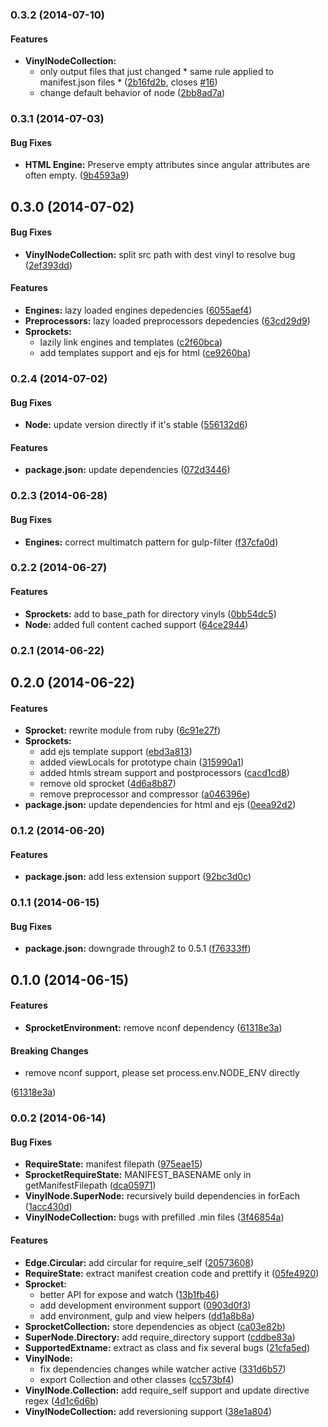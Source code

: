 ### 0.3.2 (2014-07-10)


#### Features

* **VinylNodeCollection:**
  * only output files that just changed * same rule applied to manifest.json files * ([2b16fd2b](https://github.com/tomchentw/sprocket/commit/2b16fd2b39af6576f3cc16042ab33d7d04559d2d), closes [#16](https://github.com/tomchentw/sprocket/issues/16))
  * change default behavior of node ([2bb8ad7a](https://github.com/tomchentw/sprocket/commit/2bb8ad7a18b63da3a742deb4bd4c99e66add0419))


### 0.3.1 (2014-07-03)


#### Bug Fixes

* **HTML Engine:** Preserve empty attributes since angular attributes are often empty. ([9b4593a9](https://github.com/tomchentw/sprocket/commit/9b4593a90bc4171946ddd684bf5e3ac9ff8c4bad))


## 0.3.0 (2014-07-02)


#### Bug Fixes

* **VinylNodeCollection:** split src path with dest vinyl to resolve bug ([2ef393dd](https://github.com/tomchentw/sprocket/commit/2ef393dd6d97905937d22779e6d0a9c535a1fe2b))


#### Features

* **Engines:** lazy loaded engines depedencies ([6055aef4](https://github.com/tomchentw/sprocket/commit/6055aef4b979df8b0b7deb3d2d49345bae80a6e2))
* **Preprocessors:** lazy loaded preprocessors depedencies ([63cd29d9](https://github.com/tomchentw/sprocket/commit/63cd29d9e19147b76643ae073563d8d0ed92e644))
* **Sprockets:**
  * lazily link engines and templates ([c2f60bca](https://github.com/tomchentw/sprocket/commit/c2f60bca682deb2e31db7605699cef779b3abef9))
  * add templates support and ejs for html ([ce9260ba](https://github.com/tomchentw/sprocket/commit/ce9260ba6268e2f07ab53078a440770b495860c6))


### 0.2.4 (2014-07-02)


#### Bug Fixes

* **Node:** update version directly if it's stable ([556132d6](https://github.com/tomchentw/sprocket/commit/556132d6036dbe4788ca3d71838dfc2d36d0fd10))


#### Features

* **package.json:** update dependencies ([072d3446](https://github.com/tomchentw/sprocket/commit/072d34460a8b2e6f75922331226b17c454fc19d5))


### 0.2.3 (2014-06-28)


#### Bug Fixes

* **Engines:** correct multimatch pattern for gulp-filter ([f37cfa0d](https://github.com/tomchentw/sprocket/commit/f37cfa0da87edab18063d9555d72958332ebe6aa))


### 0.2.2 (2014-06-27)

#### Features

* **Sprockets:** add to base_path for directory vinyls ([0bb54dc5](https://github.com/tomchentw/sprocket/commit/0bb54dc57fda47286c7486f29fdc24a92d62ba27))
* **Node:** added full content cached support ([64ce2944](https://github.com/tomchentw/sprocket/commit/64ce2944bb13314749955925c955332e6eed619b))


### 0.2.1 (2014-06-22)


## 0.2.0 (2014-06-22)


#### Features

* **Sprocket:** rewrite module from ruby ([6c91e27f](https://github.com/tomchentw/sprocket/commit/6c91e27fb06ec4bda706b1fe5b8527e907ce1a6a))
* **Sprockets:**
  * add ejs template support ([ebd3a813](https://github.com/tomchentw/sprocket/commit/ebd3a813f2fe88e8182713a15c5a03d617676a7c))
  * added viewLocals for prototype chain ([315990a1](https://github.com/tomchentw/sprocket/commit/315990a1c35e58b7838f0ce9be2ae922ce333bb7))
  * added htmls stream support and postprocessors ([cacd1cd8](https://github.com/tomchentw/sprocket/commit/cacd1cd80dd97bce08fab5b33eea4f8ebb30a9d8))
  * remove old sprocket ([4d6a8b87](https://github.com/tomchentw/sprocket/commit/4d6a8b87f98b1b9a8da7b8f826fe3602e47d7404))
  * remove preprocessor and compressor ([a046396e](https://github.com/tomchentw/sprocket/commit/a046396e6aa66d6468190b03a161050fcdd1176e))
* **package.json:** update dependencies for html and ejs ([0eea92d2](https://github.com/tomchentw/sprocket/commit/0eea92d29e24132765e8f5323879ead22218a1c6))


### 0.1.2 (2014-06-20)


#### Features

* **package.json:** add less extension support ([92bc3d0c](https://github.com/tomchentw/sprocket/commit/92bc3d0c331a49893a0488753f19ac3750d0a4cb))


### 0.1.1 (2014-06-15)


#### Bug Fixes

* **package.json:** downgrade through2 to 0.5.1 ([f76333ff](https://github.com/tomchentw/sprocket/commit/f76333ff582886106355b82cabbe9c825cbf68d4))


## 0.1.0 (2014-06-15)


#### Features

* **SprocketEnvironment:** remove nconf dependency ([61318e3a](https://github.com/tomchentw/sprocket/commit/61318e3a576a0be0b8c6c03ab4ea5fac8eafc102))


#### Breaking Changes

* remove nconf support, please set process.env.NODE_ENV directly

 ([61318e3a](https://github.com/tomchentw/sprocket/commit/61318e3a576a0be0b8c6c03ab4ea5fac8eafc102))


### 0.0.2 (2014-06-14)


#### Bug Fixes

* **RequireState:** manifest filepath ([975eae15](https://github.com/tomchentw/sprocket/commit/975eae15e8012163601ac0e410e0c33c1fee8c44))
* **SprocketRequireState:** MANIFEST_BASENAME only in getManifestFilepath ([dca05971](https://github.com/tomchentw/sprocket/commit/dca0597109816dd870ad19518e8cd3e7d2f509c7))
* **VinylNode.SuperNode:** recursively build dependencies in forEach ([1acc430d](https://github.com/tomchentw/sprocket/commit/1acc430d47ca0f54c0952e4bc836f48eaec69dc5))
* **VinylNodeCollection:** bugs with prefilled .min files ([3f46854a](https://github.com/tomchentw/sprocket/commit/3f46854a54f60fe2f3b563db5fe2381ab6375c26))


#### Features

* **Edge.Circular:** add circular for require_self ([20573608](https://github.com/tomchentw/sprocket/commit/20573608203acfc17c70501fb9de6346b9e4c114))
* **RequireState:** extract manifest creation code and prettify it ([05fe4920](https://github.com/tomchentw/sprocket/commit/05fe49208d0ea2e6e10943b2b1f4b9b1f6b1e301))
* **Sprocket:**
  * better API for expose and watch ([13b1fb46](https://github.com/tomchentw/sprocket/commit/13b1fb46ce9e3e75bd10cb380e1402c0faccfa75))
  * add development environment support ([0903d0f3](https://github.com/tomchentw/sprocket/commit/0903d0f30c8c41973ba8aaf1966d257b936dd122))
  * add environment, gulp and view helpers ([dd1a8b8a](https://github.com/tomchentw/sprocket/commit/dd1a8b8a6c66ef59e04ebdbe452f9c38aa8cf6c9))
* **SprocketCollection:** store dependencies as object ([ca03e82b](https://github.com/tomchentw/sprocket/commit/ca03e82bb9d667d146fd0ab218ef8a3bef77f3f8))
* **SuperNode.Directory:** add require_directory support ([cddbe83a](https://github.com/tomchentw/sprocket/commit/cddbe83afc705f0fa8e1de6056fd61e06aa39041))
* **SupportedExtname:** extract as class and fix several bugs ([21cfa5ed](https://github.com/tomchentw/sprocket/commit/21cfa5ed41fb2ffade004ae2dea4479990e6a120))
* **VinylNode:**
  * fix dependencies changes while watcher active ([331d6b57](https://github.com/tomchentw/sprocket/commit/331d6b5726b60b12137891021b0aeeef1c0650c1))
  * export Collection and other classes ([cc573bf4](https://github.com/tomchentw/sprocket/commit/cc573bf4e2e0a90f59a9513a45238d1cad4a67e1))
* **VinylNode.Collection:** add require_self support and update directive regex ([4d1c6d6b](https://github.com/tomchentw/sprocket/commit/4d1c6d6bc8b1d40e88d9c8eda45098b9380df52c))
* **VinylNodeCollection:** add reversioning support ([38e1a804](https://github.com/tomchentw/sprocket/commit/38e1a804e57a754150603ccca174a3d17dcb3a0e))


